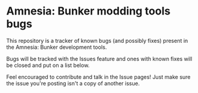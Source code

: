 # Amnesia: Bunker modding tools bugs

This repository is a tracker of known bugs (and possibly fixes) present in the Amnesia: Bunker development tools.

Bugs will be tracked with the Issues feature and ones with known fixes will be closed and put on a list below.

Feel encouraged to contribute and talk in the Issue pages! Just make sure the issue you're posting isn't a copy of another issue.
